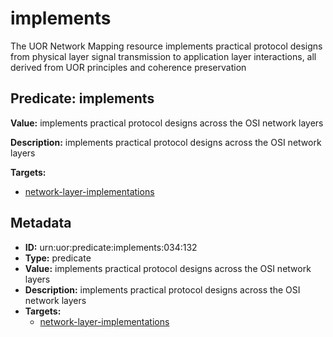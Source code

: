 # implements

The UOR Network Mapping resource implements practical protocol designs from physical layer signal transmission to application layer interactions, all derived from UOR principles and coherence preservation

## Predicate: implements

**Value:** implements practical protocol designs across the OSI network layers

**Description:** implements practical protocol designs across the OSI network layers

**Targets:**

- [network-layer-implementations](../Concepts/network-layer-implementations.md)

## Metadata

- **ID:** urn:uor:predicate:implements:034:132
- **Type:** predicate
- **Value:** implements practical protocol designs across the OSI network layers
- **Description:** implements practical protocol designs across the OSI network layers
- **Targets:**
  - [network-layer-implementations](../Concepts/network-layer-implementations.md)
